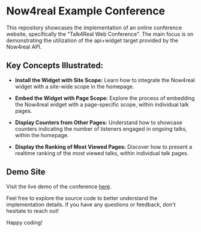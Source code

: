 # Now4real Example Conference

This repository showcases the implementation of an online conference website, specifically the "Talk4Real Web Conference". The main focus is on demonstrating the utilization of the api+widget target provided by the Now4real API.

## Key Concepts Illustrated:

- **Install the Widget with Site Scope:** Learn how to integrate the Now4real widget with a site-wide scope in the homepage.

- **Embed the Widget with Page Scope:** Explore the process of embedding the Now4real widget with a page-specific scope, within individual talk pages.

- **Display Counters from Other Pages:** Understand how to showcase counters indicating the number of listeners engaged in ongoing talks, within the homepage.

- **Display the Ranking of Most Viewed Pages:** Discover how to present a realtime ranking of the most viewed talks, within individual talk pages.

## Demo Site

Visit the live demo of the conference [here](https://now4real.github.io/example-conference/).

Feel free to explore the source code to better understand the implementation details. If you have any questions or feedback, don't hesitate to reach out!

Happy coding!